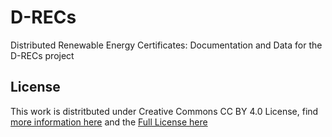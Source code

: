 # D-RECs
Distributed Renewable Energy Certificates: Documentation and Data for the D-RECs project

## License
This work is distritbuted under Creative Commons CC BY 4.0 License, find [more information here](https://creativecommons.org/licenses/by/4.0/) and the [Full License here](https://creativecommons.org/licenses/by/4.0/legalcode)
